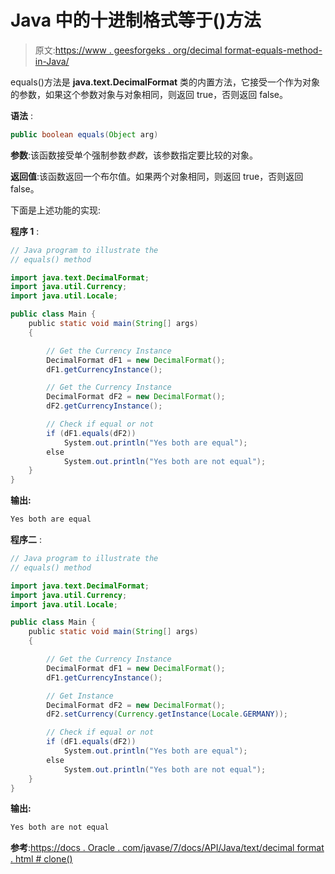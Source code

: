 # Java 中的十进制格式等于()方法

> 原文:[https://www . geesforgeks . org/decimal format-equals-method-in-Java/](https://www.geeksforgeeks.org/decimalformat-equals-method-in-java/)

equals()方法是 **java.text.DecimalFormat** 类的内置方法，它接受一个作为对象的参数，如果这个参数对象与对象相同，则返回 true，否则返回 false。

**语法** :

```java
public boolean equals(Object arg)

```

**参数**:该函数接受单个强制参数*参数*，该参数指定要比较的对象。

**返回值**:该函数返回一个布尔值。如果两个对象相同，则返回 true，否则返回 false。

下面是上述功能的实现:

**程序 1** :

```java
// Java program to illustrate the
// equals() method

import java.text.DecimalFormat;
import java.util.Currency;
import java.util.Locale;

public class Main {
    public static void main(String[] args)
    {

        // Get the Currency Instance
        DecimalFormat dF1 = new DecimalFormat();
        dF1.getCurrencyInstance();

        // Get the Currency Instance
        DecimalFormat dF2 = new DecimalFormat();
        dF2.getCurrencyInstance();

        // Check if equal or not
        if (dF1.equals(dF2))
            System.out.println("Yes both are equal");
        else
            System.out.println("Yes both are not equal");
    }
}
```

**输出:**

```java
Yes both are equal

```

**程序二** :

```java
// Java program to illustrate the
// equals() method

import java.text.DecimalFormat;
import java.util.Currency;
import java.util.Locale;

public class Main {
    public static void main(String[] args)
    {

        // Get the Currency Instance
        DecimalFormat dF1 = new DecimalFormat();
        dF1.getCurrencyInstance();

        // Get Instance
        DecimalFormat dF2 = new DecimalFormat();
        dF2.setCurrency(Currency.getInstance(Locale.GERMANY));

        // Check if equal or not
        if (dF1.equals(dF2))
            System.out.println("Yes both are equal");
        else
            System.out.println("Yes both are not equal");
    }
}
```

**输出:**

```java
Yes both are not equal

```

**参考**:[https://docs . Oracle . com/javase/7/docs/API/Java/text/decimal format . html # clone()](https://docs.oracle.com/javase/7/docs/api/java/text/DecimalFormat.html#clone())